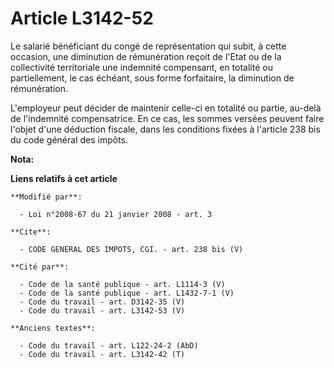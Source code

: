 # Article L3142-52

Le salarié bénéficiant du congé de représentation qui subit, à cette occasion, une diminution de rémunération reçoit de
l'Etat ou de la collectivité territoriale une indemnité compensant, en totalité ou partiellement, le cas échéant, sous forme
forfaitaire, la diminution de rémunération. 

L'employeur peut décider de maintenir celle-ci en totalité ou partie, au-delà de l'indemnité compensatrice. En ce cas, les
sommes versées peuvent faire l'objet d'une déduction fiscale, dans les conditions fixées à l'article 238 bis du code général
des impôts.

**Nota:**



**Liens relatifs à cet article**

	**Modifié par**:

	  - Loi n°2008-67 du 21 janvier 2008 - art. 3

	**Cite**:

	  - CODE GENERAL DES IMPOTS, CGI. - art. 238 bis (V)

	**Cité par**:

	  - Code de la santé publique - art. L1114-3 (V)
	  - Code de la santé publique - art. L1432-7-1 (V)
	  - Code du travail - art. D3142-35 (V)
	  - Code du travail - art. L3142-53 (V)

	**Anciens textes**:

	  - Code du travail - art. L122-24-2 (AbD)
	  - Code du travail - art. L3142-42 (T)
